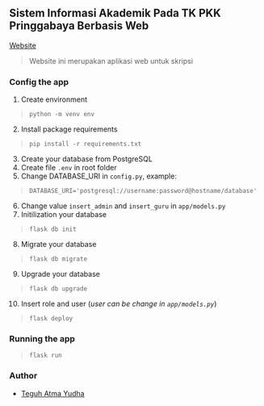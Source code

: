 ## Sistem Informasi Akademik Pada TK PKK Pringgabaya Berbasis Web
[Website](http://www.tkpkkpringgabaya.sch.id)
> Website ini merupakan aplikasi web untuk skripsi


### Config the app
1. Create environment
> `python -m venv env`
2. Install package requirements
> `pip install -r requirements.txt`
3. Create your database from PostgreSQL
4. Create file `.env` in root folder
5. Change DATABASE_URI in `config.py`, example:
> `DATABASE_URI='postgresql://username:password@hostname/database'`
6. Change value `insert_admin` and `insert_guru` in `app/models.py`
7. Initilization your database
> `flask db init`
8. Migrate your database
> `flask db migrate`
9. Upgrade your database
> `flask db upgrade`
10. Insert role and user (_user can be change in `app/models.py`_)
> `flask deploy`

### Running the app
> `flask run`


### Author
- [Teguh Atma Yudha](https://github.com/teguhatma)
